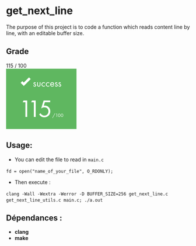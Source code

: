 # get_next_line
The purpose of this project is to code a function which reads content line by line, with an editable buffer size.

## Grade
115 / 100
<br>
![Alt text](../images/rank.png)

## Usage:
- You can edit the file to read in `main.c`

`fd = open("name_of_your_file", O_RDONLY);`
- Then execute :

 `clang -Wall -Wextra -Werror -D BUFFER_SIZE=256 get_next_line.c get_next_line_utils.c main.c; ./a.out`

## Dépendances :
* __clang__
* __make__